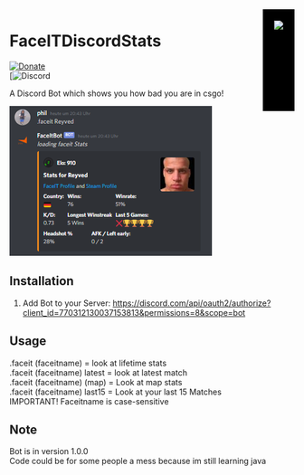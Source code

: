 <img src="https://cdn.discordapp.com/avatars/770312130037153813/704aab707701ace86dd8e737800b4521.png?size=512" height="140" align="right" style="background-color:black;padding:20px;"/>

# FaceITDiscordStats
[![Donate](https://img.shields.io/badge/Paypal-donate-blue.svg)](https://www.paypal.me/m4rk12)  
[![Discord](https://img.shields.io/discord/742408927022546975?label=Discord?link=https://discord.gg/DUuCMgXDJC)

A Discord Bot which shows you how bad you are in csgo!

<img src=https://raw.githubusercontent.com/pvhil/FaceItDiscord/master/DiscordBot1.PNG>

## Installation
1. Add Bot to your Server: https://discord.com/api/oauth2/authorize?client_id=770312130037153813&permissions=8&scope=bot
## Usage
.faceit (faceitname) = look at lifetime stats  
.faceit (faceitname) latest = look at latest match  
.faceit (faceitname) (map) = Look at map stats  
.faceit (faceitname) last15 = Look at your last 15 Matches  
IMPORTANT! Faceitname is case-sensitive

## Note
Bot is in version 1.0.0  
Code could be for some people a mess because im still learning java

 

